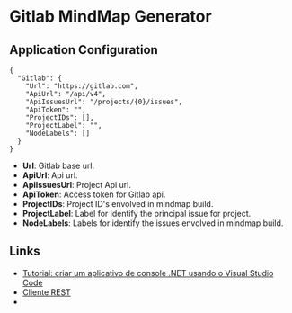# Gitlab MindMap Generator

## Application Configuration

```
{
  "Gitlab": {
    "Url": "https://gitlab.com",
    "ApiUrl": "/api/v4",
    "ApiIssuesUrl": "/projects/{0}/issues",
    "ApiToken": "",
    "ProjectIDs": [],
    "ProjectLabel": "",
    "NodeLabels": []
  }
}
```

* **Url**: Gitlab base url.
* **ApiUrl**: Api url.
* **ApiIssuesUrl**: Project Api url.
* **ApiToken**: Access token for Gitlab api.
* **ProjectIDs**: Project ID's envolved in mindmap build.
* **ProjectLabel**: Label for identify the principal issue for project.
* **NodeLabels**: Labels for identify the issues envolved in mindmap build.

## Links

* [Tutorial: criar um aplicativo de console .NET usando o Visual Studio Code](https://docs.microsoft.com/pt-br/dotnet/core/tutorials/with-visual-studio-code)
* [Cliente REST](https://docs.microsoft.com/pt-br/dotnet/csharp/tutorials/console-webapiclient)
* []()